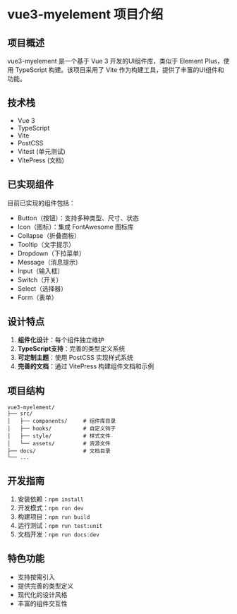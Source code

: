 
# vue3-myelement 项目介绍

## 项目概述
vue3-myelement 是一个基于 Vue 3 开发的UI组件库，类似于 Element Plus，使用 TypeScript 构建。该项目采用了 Vite 作为构建工具，提供了丰富的UI组件和功能。

## 技术栈
- Vue 3
- TypeScript
- Vite
- PostCSS
- Vitest (单元测试)
- VitePress (文档)

## 已实现组件
目前已实现的组件包括：
- Button（按钮）：支持多种类型、尺寸、状态
- Icon（图标）：集成 FontAwesome 图标库
- Collapse（折叠面板）
- Tooltip（文字提示）
- Dropdown（下拉菜单）
- Message（消息提示）
- Input（输入框）
- Switch（开关）
- Select（选择器）
- Form（表单）

## 设计特点
1. **组件化设计**：每个组件独立维护
2. **TypeScript支持**：完善的类型定义系统
3. **可定制主题**：使用 PostCSS 实现样式系统
4. **完善的文档**：通过 VitePress 构建组件文档和示例

## 项目结构
```
vue3-myelement/
├── src/
│   ├── components/     # 组件库目录
│   ├── hooks/          # 自定义钩子
│   ├── style/          # 样式文件
│   └── assets/         # 资源文件
├── docs/               # 文档目录
└── ...
```

## 开发指南
1. 安装依赖：`npm install`
2. 开发模式：`npm run dev`
3. 构建项目：`npm run build`
4. 运行测试：`npm run test:unit`
5. 文档开发：`npm run docs:dev`

## 特色功能
- 支持按需引入
- 提供完善的类型定义
- 现代化的设计风格
- 丰富的组件交互性
